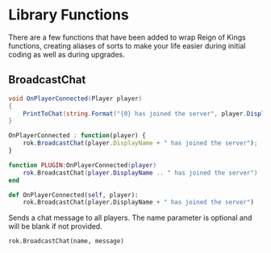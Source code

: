 # Library Functions

There are a few functions that have been added to wrap Reign of Kings functions, creating aliases of sorts to make your life easier during initial coding as well as during upgrades.

## BroadcastChat

``` csharp
void OnPlayerConnected(Player player)
{
    PrintToChat(string.Format("{0} has joined the server", player.DisplayName));
}
```

``` javascript
OnPlayerConnected : function(player) {
    rok.BroadcastChat(player.DisplayName + " has joined the server");
}
```

``` lua
function PLUGIN:OnPlayerConnected(player)
    rok.BroadcastChat(player.DisplayName .. " has joined the server")
end
```

``` python
def OnPlayerConnected(self, player):
    rok.BroadcastChat(player.DisplayName + " has joined the server")
```

Sends a chat message to all players. The name parameter is optional and will be blank if not provided.

`rok.BroadcastChat(name, message)`
